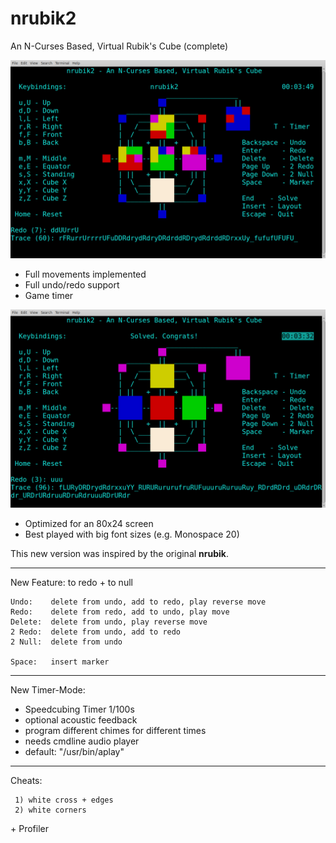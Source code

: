 # nrubik2
An N-Curses Based, Virtual Rubik's Cube (complete)

![Nrubik2](nrubik2.jpg?raw=true)

 - Full movements implemented
 - Full undo/redo support
 - Game timer

![Solved](nrubik2-solved.jpg?raw=true)

 - Optimized for an 80x24 screen
 - Best played with big font sizes (e.g. Monospace 20)

This new version was inspired by the original **nrubik**.

-----

New Feature: to redo + to null

```
Undo:    delete from undo, add to redo, play reverse move
Redo:    delete from redo, add to undo, play move
Delete:  delete from undo, play reverse move
2 Redo:  delete from undo, add to redo
2 Null:  delete from undo

Space:   insert marker
```

-----
New Timer-Mode:

 - Speedcubing Timer 1/100s
 - optional acoustic feedback
 - program different chimes for different times
 - needs cmdline audio player
 - default: "/usr/bin/aplay"

-----
Cheats:

```
 1) white cross + edges
 2) white corners
```

 \+ Profiler
